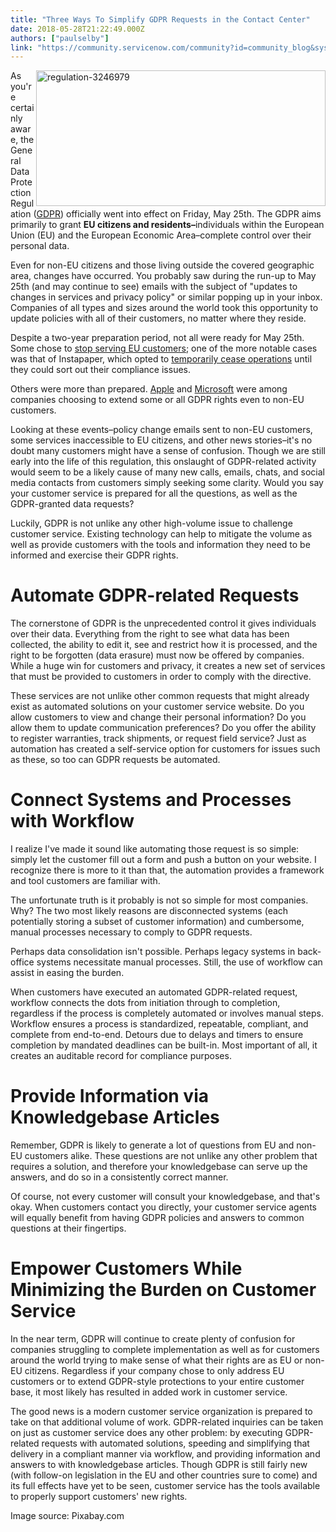 ```yaml
---
title: "Three Ways To Simplify GDPR Requests in the Contact Center"
date: 2018-05-28T21:22:49.000Z
authors: ["paulselby"]
link: "https://community.servicenow.com/community?id=community_blog&sys_id=24eba4eadbda17c04fc2f4621f961986"
---
```

<p><img class="alignnone  wp-image-3190" style="padding: 5 px;" src="https://insightsincustomerservice.files.wordpress.com/2018/05/regulation-3246979.jpg" alt="regulation-3246979" width="463" height="217" align="right" />As you&#39;re certainly aware, the General Data Protection Regulation (<a href="https://en.wikipedia.org/wiki/General_Data_Protection_Regulation" target="_blank" rel="nofollow">GDPR</a>) officially went into effect on Friday, May 25th. The GDPR aims primarily to grant <strong>EU citizens and residents–</strong>individuals within the European Union (EU) and the European Economic Area–complete control over their personal data.</p>
<p>Even for non-EU citizens and those living outside the covered geographic area, changes have occurred. You probably saw during the run-up to May 25th (and may continue to see) emails with the subject of &#34;updates to changes in services and privacy policy&#34; or similar popping up in your inbox. Companies of all types and sizes around the world took this opportunity to update policies with all of their customers, no matter where they reside.</p>
<p>Despite a two-year preparation period, not all were ready for May 25th. Some chose to <a href="https://betanews.com/2018/05/25/gdpr-us-sites-blocked/" target="_blank" rel="nofollow">stop serving EU customers</a>; one of the more notable cases was that of Instapaper, which opted to <a href="https://techcrunch.com/2018/05/24/instapaper-on-pause-in-europe-to-fix-gdpr-compliance-issue/" target="_blank" rel="nofollow">temporarily cease operations</a> until they could sort out their compliance issues.</p>
<p>Others were more than prepared. <a href="https://www.imore.com/apple-gdpr-privacy" target="_blank" rel="nofollow">Apple</a> and <a href="https://betanews.com/2018/05/22/microsoft-gdpr-globally/" target="_blank" rel="nofollow">Microsoft</a> were among companies choosing to extend some or all GDPR rights even to non-EU customers.</p>
<p>Looking at these events–policy change emails sent to non-EU customers, some services inaccessible to EU citizens, and other news stories–it&#39;s no doubt many customers might have a sense of confusion. Though we are still early into the life of this regulation, this onslaught of GDPR-related activity would seem to be a likely cause of many new calls, emails, chats, and social media contacts from customers simply seeking some clarity. Would you say your customer service is prepared for all the questions, as well as the GDPR-granted data requests?</p>
<p>Luckily, GDPR is not unlike any other high-volume issue to challenge customer service. Existing technology can help to mitigate the volume as well as provide customers with the tools and information they need to be informed and exercise their GDPR rights.</p>
<h1>Automate GDPR-related Requests</h1>
<p>The cornerstone of GDPR is the unprecedented control it gives individuals over their data. Everything from the right to see what data has been collected, the ability to edit it, see and restrict how it is processed, and the right to be forgotten (data erasure) must now be offered by companies. While a huge win for customers and privacy, it creates a new set of services that must be provided to customers in order to comply with the directive.</p>
<p>These services are not unlike other common requests that might already exist as automated solutions on your customer service website. Do you allow customers to view and change their personal information? Do you allow them to update communication preferences? Do you offer the ability to register warranties, track shipments, or request field service? Just as automation has created a self-service option for customers for issues such as these, so too can GDPR requests be automated.</p>
<h1>Connect Systems and Processes with Workflow</h1>
<p>I realize I&#39;ve made it sound like automating those request is so simple: simply let the customer fill out a form and push a button on your website. I recognize there is more to it than that, the automation provides a framework and tool customers are familiar with.</p>
<p>The unfortunate truth is it probably is not so simple for most companies. Why? The two most likely reasons are disconnected systems (each potentially storing a subset of customer information) and cumbersome, manual processes necessary to comply to GDPR requests.</p>
<p>Perhaps data consolidation isn&#39;t possible. Perhaps legacy systems in back-office systems necessitate manual processes. Still, the use of workflow can assist in easing the burden.</p>
<p>When customers have executed an automated GDPR-related request, workflow connects the dots from initiation through to completion, regardless if the process is completely automated or involves manual steps. Workflow ensures a process is standardized, repeatable, compliant, and complete from end-to-end. Detours due to delays and timers to ensure completion by mandated deadlines can be built-in. Most important of all, it creates an auditable record for compliance purposes.</p>
<h1>Provide Information via Knowledgebase Articles</h1>
<p>Remember, GDPR is likely to generate a lot of questions from EU and non-EU customers alike. These questions are not unlike any other problem that requires a solution, and therefore your knowledgebase can serve up the answers, and do so in a consistently correct manner.</p>
<p>Of course, not every customer will consult your knowledgebase, and that&#39;s okay. When customers contact you directly, your customer service agents will equally benefit from having GDPR policies and answers to common questions at their fingertips.</p>
<h1>Empower Customers While Minimizing the Burden on Customer Service</h1>
<p>In the near term, GDPR will continue to create plenty of confusion for companies struggling to complete implementation as well as for customers around the world trying to make sense of what their rights are as EU or non-EU citizens. Regardless if your company chose to only address EU customers or to extend GDPR-style protections to your entire customer base, it most likely has resulted in added work in customer service.</p>
<p>The good news is a modern customer service organization is prepared to take on that additional volume of work. GDPR-related inquiries can be taken on just as customer service does any other problem: by executing GDPR-related requests with automated solutions, speeding and simplifying that delivery in a compliant manner via workflow, and providing information and answers to with knowledgebase articles. Though GDPR is still fairly new (with follow-on legislation in the EU and other countries sure to come) and its full effects have yet to be seen, customer service has the tools available to properly support customers&#39; new rights.</p>
<p>Image source: Pixabay.com</p>